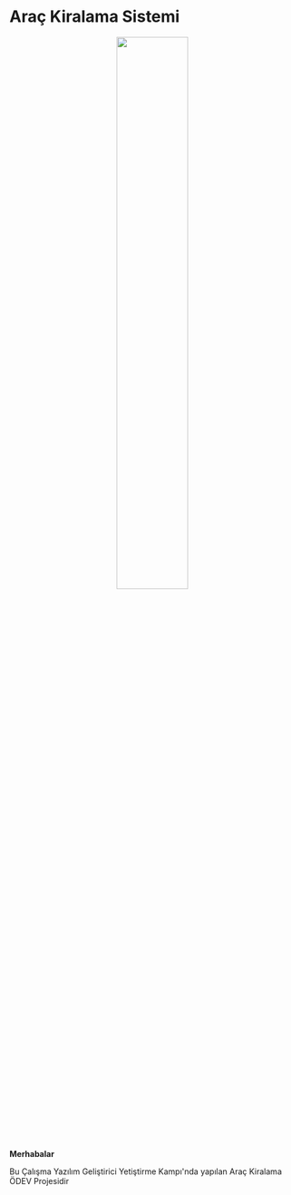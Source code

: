 # Araç Kiralama Sistemi

<p align="center">
	<img width="50%" src="https://process.fs.teachablecdn.com/ADNupMnWyR7kCWRvm76Laz/resize=width:705/https://www.filepicker.io/api/file/Zk7d1MdoSJ6cEShVbfd0"></img>
</p>


<b>Merhabalar</b>  <p>Bu Çalışma Yazılım Geliştirici Yetiştirme Kampı'nda yapılan Araç Kiralama ÖDEV Projesidir</p>
